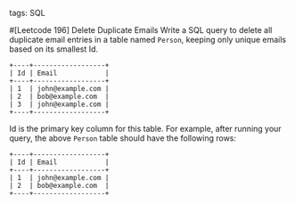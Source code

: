 tags: SQL

#[Leetcode 196] Delete Duplicate Emails
Write a SQL query to delete all duplicate email entries in a table named `Person`, keeping only unique emails based on its smallest Id.

    +----+------------------+
    | Id | Email            |
    +----+------------------+
    | 1  | john@example.com |
    | 2  | bob@example.com  |
    | 3  | john@example.com |
    +----+------------------+
Id is the primary key column for this table.
For example, after running your query, the above `Person` table should have the following rows:

    +----+------------------+
    | Id | Email            |
    +----+------------------+
    | 1  | john@example.com |
    | 2  | bob@example.com  |
    +----+------------------+

